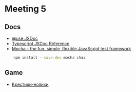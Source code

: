 # Meeting 5

## Docs

* [@use JSDoc](https://jsdoc.app/index.html)
* [Typescript JSDoc Reference](https://www.typescriptlang.org/docs/handbook/jsdoc-supported-types.html)
* [Mocha - the fun, simple, flexible JavaScript test framework](https://mochajs.org/#installation)

```sh
    npm install --save-dev mocha chai
```

## Game

* [Крестики-нолики](https://ru.wikipedia.org/wiki/%D0%9A%D1%80%D0%B5%D1%81%D1%82%D0%B8%D0%BA%D0%B8-%D0%BD%D0%BE%D0%BB%D0%B8%D0%BA%D0%B8)
